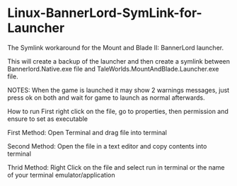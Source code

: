 # Linux-BannerLord-SymLink-for-Launcher
The Symlink workaround for the Mount and Blade II: BannerLord launcher.  

This will create a backup of the launcher and then create a symlink between Bannerlord.Native.exe file and TaleWorlds.MountAndBlade.Launcher.exe file.

NOTES: When the game is launched it may show 2 warnings messages, just press ok on both and wait for game to launch as normal afterwards.

How to run
First right click on the file, go to properties, then permission and ensure to set as executable


First Method: Open Terminal and drag file into terminal

Second Method: Open the file in a text editor and copy contents into terminal

Thrid Method: Right Click on the file and select run in terminal or the name of your terminal emulator/application
